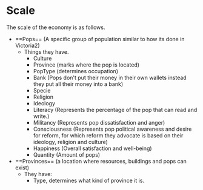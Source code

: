 # Scale

The scale of the economy is as follows.
- ==Pops== (A specific group of population similar to how its done in Victoria2)
	- Things they have.
		- Culture
		- Province (marks where the pop is located)
		- PopType (determines occupation)
		- Bank (Pops don't put their money in their own wallets instead they put all their money into a bank)
		- Specie 
		- Religion 
		- Ideology
		- Literacy (Represents the percentage of the pop that can read and write.)
		- Militancy (Represents pop dissatisfaction and anger)
		- Consciousness (Represents pop political awareness and desire for reform, for which reform they advocate is based on their ideology, religion and culture)
		- Happiness (Overall satisfaction and well-being)
		- Quantity (Amount of pops)
- ==Provinces== (a location where resources, buildings and pops can exist)
	- They have:
		- Type, determines what kind of province it is.